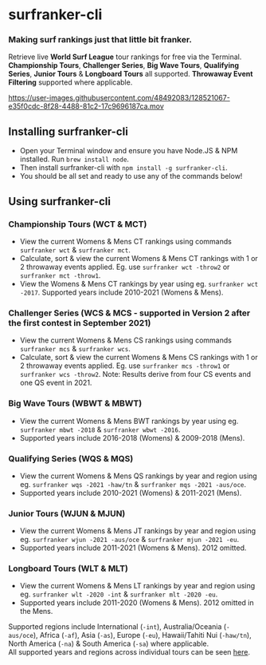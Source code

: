 # surfranker-cli
### Making surf rankings just that little bit franker.

Retrieve live **World Surf League** tour rankings for free via the Terminal. **Championship Tours**, **Challenger Series**, **Big Wave Tours**, **Qualifying Series**, **Junior Tours** & **Longboard Tours** all supported. **Throwaway Event Filtering** supported where applicable.

https://user-images.githubusercontent.com/48492083/128521067-e35f0cdc-8f28-4488-81c2-17c9696187ca.mov

## Installing surfranker-cli
* Open your Terminal window and ensure you have Node.JS & NPM installed. Run `brew install node`.
* Then install surfranker-cli with `npm install -g surfranker-cli`.
* You should be all set and ready to use any of the commands below!

## Using surfranker-cli
### Championship Tours (WCT & MCT)
* View the current Womens & Mens CT rankings using commands `surfranker wct` & `surfranker mct`.
* Calculate, sort & view the current Womens & Mens CT rankings with 1 or 2 throwaway events applied. Eg. use `surfranker wct -throw2` or `surfranker mct -throw1`.
* View the Womens & Mens CT rankings by year using eg. `surfranker wct -2017`. Supported years include 2010-2021 (Womens & Mens).

### Challenger Series (WCS & MCS - supported in Version 2 after the first contest in September 2021)
* View the current Womens & Mens CS rankings using commands `surfranker mcs` & `surfranker wcs`.
* Calculate, sort & view the current Womens & Mens CS rankings with 1 or 2 throwaway events applied. Eg. use `surfranker mcs -throw1` or `surfranker wcs -throw2`.  Note: Results derive from four CS events and one QS event in 2021.

### Big Wave Tours (WBWT & MBWT)
* View the current Womens & Mens BWT rankings by year using eg. `surfranker mbwt -2018` & `surfranker wbwt -2016`.
* Supported years include 2016-2018 (Womens) & 2009-2018 (Mens).

### Qualifying Series (WQS & MQS)
* View the current Womens & Mens QS rankings by year and region using eg. `surfranker wqs -2021 -haw/tn` & `surfranker mqs -2021 -aus/oce`.
* Supported years include 2010-2021 (Womens) & 2011-2021 (Mens).

### Junior Tours (WJUN & MJUN)
* View the current Womens & Mens JT rankings by year and region using eg. `surfranker wjun -2021 -aus/oce` & `surfranker mjun -2021 -eu`.
* Supported years include 2011-2021 (Womens & Mens). 2012 omitted.

### Longboard Tours (WLT & MLT)
* View the current Womens & Mens LT rankings by year and region using eg. `surfranker wlt -2020 -int` & `surfranker mlt -2020 -eu`.
* Supported years include 2011-2020 (Womens & Mens). 2012 omitted in the Mens.

Supported regions include International (`-int`), Australia/Oceania (`-aus/oce`), Africa (`-af`), Asia (`-as`), Europe (`-eu`), Hawaii/Tahiti Nui (`-haw/tn`), North America (`-na`) & South America (`-sa`) where applicable.  
All supported years and regions across individual tours can be seen [here](https://github.com/AltDom/surfranker-cli/blob/main/src/constants.js).
